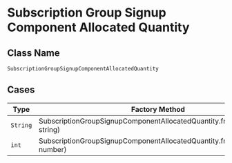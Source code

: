 
# Subscription Group Signup Component Allocated Quantity

## Class Name

`SubscriptionGroupSignupComponentAllocatedQuantity`

## Cases

| Type | Factory Method |
|  --- | --- |
| `String` | SubscriptionGroupSignupComponentAllocatedQuantity.fromString(String string) |
| `int` | SubscriptionGroupSignupComponentAllocatedQuantity.fromNumber(int number) |

